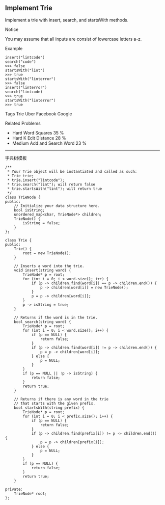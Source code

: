 ## Implement Trie  ##

Implement a trie with insert, search, and startsWith methods.

 Notice

You may assume that all inputs are consist of lowercase letters a-z.

Example

	insert("lintcode")
	search("code")
	>>> false
	startsWith("lint")
	>>> true
	startsWith("linterror")
	>>> false
	insert("linterror")
	search("lintcode)
	>>> true
	startsWith("linterror")
	>>> true
Tags 
Trie Uber Facebook Google

Related Problems 

- Hard Word Squares 35 %
- Hard K Edit Distance 28 %
- Medium Add and Search Word 23 %

----------
字典树模板

	/**
	 * Your Trie object will be instantiated and called as such:
	 * Trie trie;
	 * trie.insert("lintcode");
	 * trie.search("lint"); will return false
	 * trie.startsWith("lint"); will return true
	 */
	class TrieNode {
	public:
	    // Initialize your data structure here.
	    bool isString;
	    unordered_map<char, TrieNode*> children;
	    TrieNode() {
	        isString = false;
	    }
	};
	
	class Trie {
	public:
	    Trie() {
	        root = new TrieNode();
	    }
	
	    // Inserts a word into the trie.
	    void insert(string word) {
	        TrieNode* p = root;
	        for (int i = 0; i < word.size(); i++) {
	            if (p -> children.find(word[i]) == p -> children.end()) {
	                p -> children[word[i]] = new TrieNode();
	            }
	            p = p -> children[word[i]];
	        }
	        p -> isString = true;
	    }
	
	    // Returns if the word is in the trie.
	    bool search(string word) {
	        TrieNode* p = root;
	        for (int i = 0; i < word.size(); i++) {
	            if (p == NULL) {
	                return false;
	            }
	            if (p -> children.find(word[i]) != p -> children.end()) {
	                p = p -> children[word[i]];
	            } else {
	                p = NULL;
	            }
	        }
	        if (p == NULL || !p -> isString) {
	            return false;
	        }
	        return true;
	    }
	
	    // Returns if there is any word in the trie
	    // that starts with the given prefix.
	    bool startsWith(string prefix) {
	        TrieNode* p = root;
	        for (int i = 0; i < prefix.size(); i++) {
	            if (p == NULL) {
	                return false;
	            }
	            if (p -> children.find(prefix[i]) != p -> children.end()) {
	                p = p -> children[prefix[i]];
	            } else {
	                p = NULL;
	            }
	        }
	        if (p == NULL) {
	            return false;
	        }
	        return true;
	    }
	
	private:
	    TrieNode* root;
	};